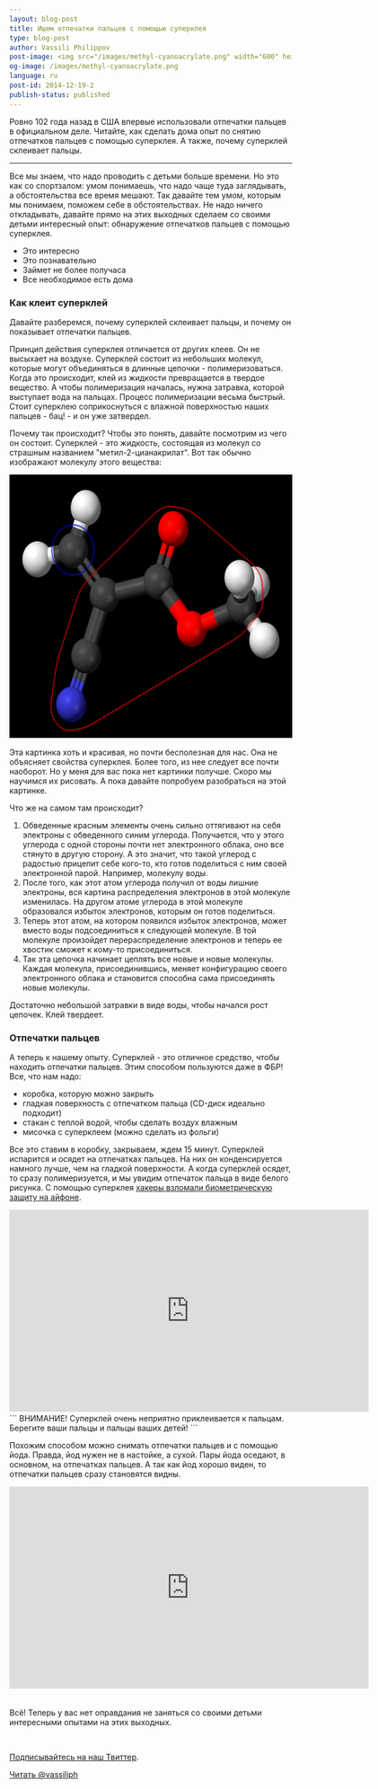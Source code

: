 ```yaml
---
layout: blog-post
title: Ищем отпечатки пальцев с помощью суперклея
type: blog-post
author: Vassili Philippov
post-image: <img src="/images/methyl-cyanoacrylate.png" width="600" height="469" alt="Молекула суперклея">
og-image: /images/methyl-cyanoacrylate.png
language: ru
post-id: 2014-12-19-2
publish-status: published
---
```


Ровно 102 года назад в США впервые использовали отпечатки пальцев в официальном деле. Читайте, как сделать дома опыт по снятию отпечатков пальцев с помощью суперклея. А также, почему суперклей склеивает пальцы.
<!-- more -->

---
Все мы знаем, что надо проводить с детьми больше времени. Но это как со спортзалом: умом понимаешь, что надо чаще туда заглядывать, а обстоятельства все время мешают. Так давайте тем умом, которым мы понимаем, поможем себе в обстоятельствах. Не надо ничего откладывать, давайте прямо на этих выходных сделаем со своими детьми интересный опыт: обнаружение отпечатков пальцев с помощью суперклея.

* Это интересно
* Это познавательно
* Займет не более получаса
* Все необходимое есть дома

### Как клеит суперклей

Давайте разберемся, почему суперклей склеивает пальцы, и почему он показывает отпечатки пальцев. 

Принцип действия суперклея отличается от других клеев. Он не высыхает на воздухе. Суперклей состоит из небольших молекул, которые могут объединяться в длинные цепочки - полимеризоваться. Когда это происходит, клей из жидкости превращается в твердое вещество. А чтобы полимеризация началась, нужна затравка, которой выступает вода на пальцах. Процесс полимеризации весьма быстрый. Стоит суперклею соприкоснуться с влажной поверхностью наших пальцев - бац! - и он уже затвердел. 

Почему так происходит? Чтобы это понять, давайте посмотрим из чего он состоит. Суперклей - это жидкость, состоящая из молекул со страшным названием "метил-2-цианакрилат". Вот так обычно изображают молекулу этого вещества:

<img src="/images/methyl-cyanoacrylate.png" width="600" height="469" alt="Молекула суперклея">

Эта картинка хоть и красивая, но почти бесполезная для нас. Она не объясняет свойства суперклея. Более того, из нее следует все почти наоборот. Но у меня для вас пока нет картинки получше. Скоро мы научимся их рисовать. А пока давайте попробуем разобраться на этой картинке.

Что же на самом там происходит? 

1. Обведенные красным элементы очень сильно оттягивают на себя электроны с обведенного синим углерода. Получается, что у этого углерода с одной стороны почти нет электронного облака, оно все стянуто в другую сторону. А это значит, что такой углерод с радостью прицепит себе кого-то, кто готов поделиться с ним своей электронной парой. Например, молекулу воды. 
2. После того, как этот атом углерода получил от воды лишние электроны, вся картина распределения электронов в этой молекуле изменилась. На другом атоме углерода в этой молекуле образовался избыток электронов, которым он готов поделиться. 
3. Теперь этот атом, на котором появился избыток электронов, может вместо воды подсоединиться к следующей молекуле. В той молекуле произойдет перераспределение электронов и теперь ее хвостик сможет к кому-то присоединиться.
4. Так эта цепочка начинает цеплять все новые и новые молекулы. Каждая молекула, присоединившись, меняет конфигурацию своего электронного облака и становится способна сама присоединять новые молекулы. 

Достаточно небольшой затравки в виде воды, чтобы начался рост цепочек. Клей твердеет.

### Отпечатки пальцев

А теперь к нашему опыту. Суперклей - это отличное средство, чтобы находить отпечатки пальцев. Этим способом пользуются даже в ФБР! Все, что нам надо:

* коробка, которую можно закрыть
* гладкая поверхность с отпечатком пальца (CD-диск идеально подходит)
* стакан с теплой водой, чтобы сделать воздух влажным
* мисочка с суперклеем (можно сделать из фольги)

Все это ставим в коробку, закрываем, ждем 15 минут. Суперклей испарится и осядет на отпечатках пальцев. На них он конденсируется намного лучше, чем на гладкой поверхности. А когда суперклей осядет, то сразу полимеризуется, и мы увидим отпечаток пальца в виде белого рисунка. С помощью суперклея <a href="http://www.youtube.com/watch?v=yfKSkY07q4g">хакеры взломали биометрическую защиту на айфоне</a>.

<iframe width="640" height="360" src="http://www.youtube.com/embed/l9Ovq4lq-9M?rel=0" frameborder="0" allowfullscreen></iframe>
<br>
```
ВНИМАНИЕ! Суперклей очень неприятно приклеивается к пальцам. Берегите ваши пальцы и пальцы ваших детей!
```

Похожим способом можно снимать отпечатки пальцев и с помощью йода. Правда, йод нужен не в настойке, а сухой. Пары йода оседают, в основном, на отпечатках пальцев. А так как йод хорошо виден, то отпечатки пальцев сразу становятся видны.

<iframe width="640" height="360" src="http://www.youtube.com/embed/XLvZkx7HEEA?rel=0" frameborder="0" allowfullscreen></iframe>
<br><br>

Всё! Теперь у вас нет оправдания не заняться со своими детьми интересными опытами на этих выходных.

<br/>

<a href="https://twitter.com/MelScienceRU">Подписывайтесь на наш Твиттер</a>.

<!-- Begin Twitter follow -->
<a href="https://twitter.com/MelScienceRU" class="twitter-follow-button" data-show-count="false" data-lang="ru" data-size="large">Читать @vassiliph</a>
<script>!function(d,s,id){var js,fjs=d.getElementsByTagName(s)[0],p=/^http:/.test(d.location)?'http':'https';if(!d.getElementById(id)){js=d.createElement(s);js.id=id;js.src=p+'://platform.twitter.com/widgets.js';fjs.parentNode.insertBefore(js,fjs);}}(document, 'script', 'twitter-wjs');</script>
<!-- End Twitter follow -->